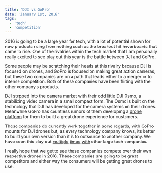 ```yaml
---
title: 'DJI vs GoPro'
date: 'January 1st, 2016'
tags:
  - 'tech'
  - 'competition'
---
```


2016 is going to be a large year for tech, with a lot of potential shown for new
products rising from nothing such as the breakout hit hoverboards that came to
rise. One of the rivalries within the tech market that I am personally really
excited to see play out this year is the battle between DJI and GoPro.

Some people may be scratching their heads at this rivalry because DJI is focused
on drones, and GoPro is focused on making great action cameras, but these two
companies are on a path that leads either to a merger or to intense competition.
Both of these companies have been flirting with the other company's products.

DJI stepped into the camera market with their odd little DJI Osmo, a stabilizing
video camera in a small compact form. The Osmo is built on the technology that
DJI has developed for the camera systems on their drones. Meanwhile GoPro has
countless rumors of them developing a
[drone platform](http://techcrunch.com/2015/12/27/how-gopro-is-building-its-future-drone-platform-foundations/)
for them to build a great drone experience for customers.

These companies do currently work together in some regards, with GoPro mounts
for DJI drones but, as every technology company knows, its better to build your
own version than it is to outsource to another company. We have seen this play
out
[multiple](http://www.wired.com/2015/07/like-google-facebook-twitter-designs-computer-servers/)
[times](http://www.wired.com/2012/03/google-miner-helmet/)
[with](http://spectrum.ieee.org/cars-that-think/transportation/self-driving/uber-could-be-first-to-test-completely-driverless-cars-in-public)
other large tech companies.

I really hope that we get to see these companies compete over their own
respective drones in 2016. These companies are going to be great competitors and
either way the consumers will be getting great drones to use.

